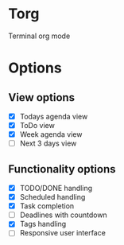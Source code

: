 # Torg
Terminal org mode
# Options
## View options
- [x] Todays agenda view
- [x] ToDo view
- [x] Week agenda view
- [ ] Next 3 days view
## Functionality options
- [x] TODO/DONE handling
- [x] Scheduled handling
- [x] Task completion
- [ ] Deadlines with countdown
- [x] Tags handling
- [ ] Responsive user interface
